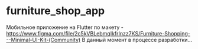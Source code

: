 # furniture_shop_app

Мобильное приложение на Flutter по макету - https://www.figma.com/file/2c5kVBLebmqIkfrInzz7KS/Furniture-Shopping---Minimal-UI-Kit-(Community)
В данный момент в процессе разработки...
